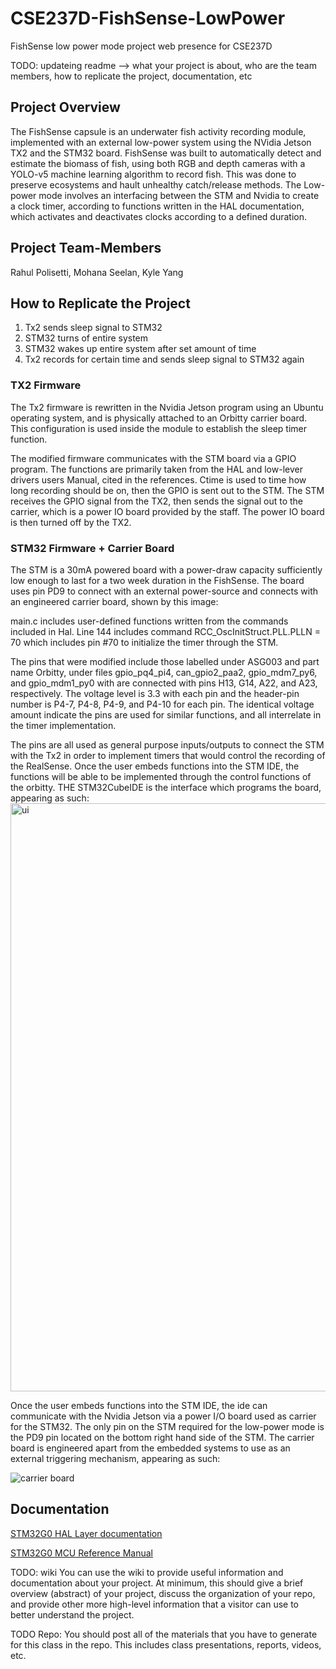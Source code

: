 # CSE237D-FishSense-LowPower
FishSense low power mode project web presence for CSE237D





TODO: updateing  readme --> what your project is about,  who are the team members, how to replicate the project, documentation, etc
## Project Overview
The FishSense capsule is an underwater fish activity recording module, implemented with an external low-power system using the NVidia Jetson TX2 and the STM32 board. FishSense was built to automatically detect and estimate the biomass of fish, using both RGB and depth cameras with a YOLO-v5 machine learning algorithm to record fish. This was done to preserve ecosystems and hault unhealthy catch/release methods. The Low-power mode involves an interfacing between the STM and Nvidia to create a clock timer, according to functions written in the HAL documentation, which activates and deactivates clocks according to a defined duration.

## Project Team-Members
Rahul Polisetti, Mohana Seelan, Kyle Yang

## How to Replicate the Project
1. Tx2 sends sleep signal to STM32
2. STM32 turns of entire system
3. STM32 wakes up entire system after set amount of time
4. Tx2 records for certain time and sends sleep signal to STM32 again

### TX2 Firmware

The Tx2 firmware is rewritten in the Nvidia Jetson program using an Ubuntu operating system, and is physically attached to an Orbitty carrier board. This configuration is used inside the module to establish the sleep timer function. 

The modified firmware communicates with the STM board via a GPIO program. The functions are primarily taken from the HAL and low-lever drivers users Manual, cited in the references. Ctime is used to time how long recording should be on, then the GPIO is sent out to the STM. The STM receives the GPIO signal from the TX2, then sends the signal out to the carrier, which is a power IO board provided by the staff. The power IO board is then turned off by the TX2.

### STM32 Firmware + Carrier Board
The STM is a 30mA powered board with a power-draw capacity sufficiently low enough to last for a two week duration in the FishSense. The board uses pin PD9 to connect with an external power-source and connects with an engineered carrier board, shown by this image:

main.c includes user-defined functions written from the commands included in Hal. Line 144 includes command RCC_OscInitStruct.PLL.PLLN = 70 which includes pin #70 to initialize the timer through the STM. 

The pins that were modified include those labelled under ASG003 and part name Orbitty, under files gpio_pq4_pi4, can_gpio2_paa2, gpio_mdm7_py6, and gpio_mdm1_py0 with are connected with pins H13, G14, A22, and A23, respectively. The voltage level is 3.3 with each pin and the header-pin number is P4-7, P4-8, P4-9, and P4-10 for each pin. The identical voltage amount indicate the pins are used for similar functions, and all interrelate in the timer implementation. 

The pins are all used as general purpose inputs/outputs to connect the STM with the Tx2 in order to implement timers that would control the recording of the RealSense. Once the user embeds functions into the STM IDE, the functions will be able to be implemented through the control functions of the orbitty. THE STM32CubeIDE is the interface which programs the board, appearing as such:
<img width="941" alt="ui" src="https://user-images.githubusercontent.com/89044922/172065193-1b86f4bb-f8b0-434a-b26e-b4110fa0a410.png">

Once the user embeds functions into the STM IDE, the ide can communicate with the Nvidia Jetson via a power I/O board used as carrier for the STM32. The only pin on the STM required for the low-power mode is the PD9 pin located on the bottom right hand side of the STM. The carrier board is engineered apart from the embedded systems to use as an external triggering mechanism, appearing as such:

![carrier board](https://user-images.githubusercontent.com/89044922/172065489-e6f3a171-dc7d-4608-b327-f5b894a4790f.png)


## Documentation
[STM32G0 HAL Layer documentation](https://drive.google.com/file/d/1hcKkOyquUUFsUSfPGr3paL8llkbvs7I4/view?usp=sharing)

[STM32G0 MCU Reference Manual](https://drive.google.com/file/d/1D-xi0UJZoFb36BAIgmKhAljadXhTq_ri/view?usp=sharing)



TODO: wiki You can use the wiki to provide useful information and documentation about your project. At minimum, this should give a brief overview (abstract) of your project, discuss the organization of your repo, and provide other more high-level information that a visitor can use to better understand the project. 

TODO Repo: You should post all of the materials that you have to generate for this class in the repo. This includes class presentations, reports, videos, etc.
